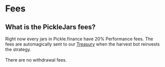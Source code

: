 # Fees

## What is the PickleJars fees?

Right now every jars in Pickle.finance have 20% Performance fees. The fees are automagically sent to our [Treasury](https://zapper.fi/dashboard?address=0x066419eaef5de53cc5da0d8702b990c5bc7d1ab3) when the harvest bot reinvests the strategy. \
\
There are no withdrawal fees.

